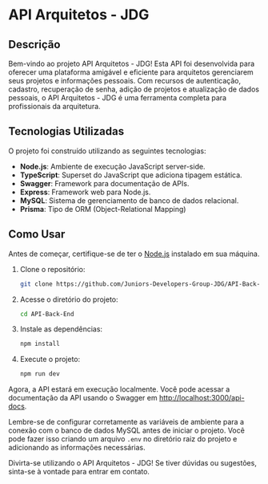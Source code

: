 # API Arquitetos - JDG

## Descrição

Bem-vindo ao projeto API Arquitetos - JDG! Esta API foi desenvolvida para oferecer uma plataforma amigável e eficiente para arquitetos gerenciarem seus projetos e informações pessoais. Com recursos de autenticação, cadastro, recuperação de senha, adição de projetos e atualização de dados pessoais, o API Arquitetos - JDG é uma ferramenta completa para profissionais da arquitetura.

## Tecnologias Utilizadas

O projeto foi construído utilizando as seguintes tecnologias:

- **Node.js**: Ambiente de execução JavaScript server-side.
- **TypeScript**: Superset do JavaScript que adiciona tipagem estática.
- **Swagger**: Framework para documentação de APIs.
- **Express**: Framework web para Node.js.
- **MySQL**: Sistema de gerenciamento de banco de dados relacional.
- **Prisma**:  Tipo de ORM (Object-Relational Mapping) 

## Como Usar

Antes de começar, certifique-se de ter o [Node.js](https://nodejs.org/) instalado em sua máquina.

1. Clone o repositório:

   ```bash
   git clone https://github.com/Juniors-Developers-Group-JDG/API-Back-End-.git
   ```

2. Acesse o diretório do projeto:

   ```bash
   cd API-Back-End
   ```

3. Instale as dependências:

   ```bash
   npm install
   ```

4. Execute o projeto:

   ```bash
   npm run dev
   ```

Agora, a API estará em execução localmente. Você pode acessar a documentação da API usando o Swagger em [http://localhost:3000/api-docs](http://localhost:3000/api-docs).

Lembre-se de configurar corretamente as variáveis de ambiente para a conexão com o banco de dados MySQL antes de iniciar o projeto. Você pode fazer isso criando um arquivo `.env` no diretório raiz do projeto e adicionando as informações necessárias.

Divirta-se utilizando o API Arquitetos - JDG! Se tiver dúvidas ou sugestões, sinta-se à vontade para entrar em contato.
